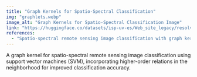 ```yaml
---
title: "Graph Kernels for Spatio-Spectral Classification"
img: "graphlets.webp"
image_alt: "Graph Kernels for Spatio-Spectral Classification Image"
link: "https://huggingface.co/datasets/isp-uv-es/Web_site_legacy/resolve/main/code/soft_classification/graphkernel.tar.gz"
references:
  - "Spatio-spectral remote sensing image classification with graph kernels. Camps-Valls, G., Shervashidze, N., and Borgwardt, K.M. IEEE Geoscience and Remote Sensing Letters 7(4): 741-745, 2010."
---
```


A graph kernel for spatio-spectral remote sensing image classification using support vector machines (SVM), incorporating higher-order relations in the neighborhood for improved classification accuracy.